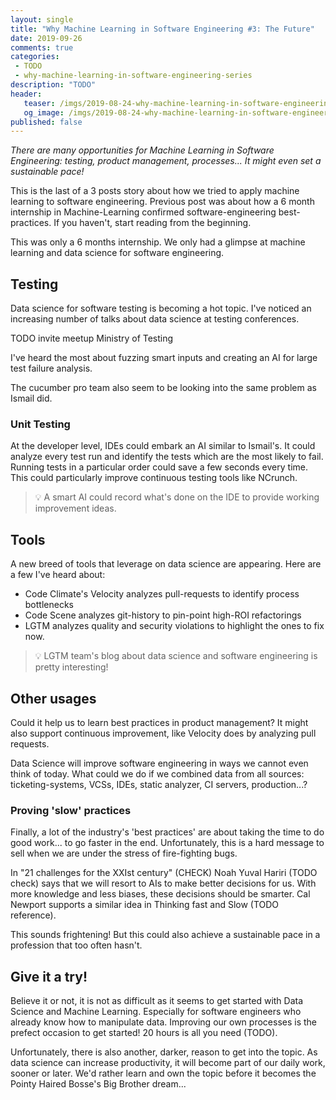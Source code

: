 ```yaml
---
layout: single
title: "Why Machine Learning in Software Engineering #3: The Future"
date: 2019-09-26
comments: true
categories:
 - TODO
 - why-machine-learning-in-software-engineering-series
description: "TODO"
header:
   teaser: /imgs/2019-08-24-why-machine-learning-in-software-engineering-3-the-future/TODO-teaser.jpeg
   og_image: /imgs/2019-08-24-why-machine-learning-in-software-engineering-3-the-future/TODO-og.jpeg
published: false
---
```

_There are many opportunities for Machine Learning in Software Engineering: testing, product management, processes... It might even set a sustainable pace!_

This is the last of a 3 posts story about how we tried to apply machine learning to software engineering. Previous post was about how a 6 month internship in Machine-Learning confirmed software-engineering best-practices. If you haven't, start reading from the beginning.

This was only a 6 months internship. We only had a glimpse at machine learning and data science for software engineering.

## Testing

Data science for software testing is becoming a hot topic. I've noticed an increasing number of talks about data science at testing conferences.

TODO invite meetup Ministry of Testing

I've heard the most about fuzzing smart inputs and creating an AI for large test failure analysis.

The cucumber pro team also seem to be looking into the same problem as Ismail did.

### Unit Testing

At the developer level, IDEs could embark an AI similar to Ismail's. It could analyze every test run and identify the tests which are the most likely to fail. Running tests in a particular order could save a few seconds every time. This could particularly improve continuous testing tools like NCrunch.

> 💡 A smart AI could record what's done on the IDE to provide working improvement ideas.

## Tools

A new breed of tools that leverage on data science are appearing. Here are a few I've heard about:

*   Code Climate's Velocity analyzes pull-requests to identify process bottlenecks
*   Code Scene analyzes git-history to pin-point high-ROI refactorings
*   LGTM analyzes quality and security violations to highlight the ones to fix now. 

> 💡 LGTM team's blog about data science and software engineering is pretty interesting!

## Other usages

Could it help us to learn best practices in product management? It might also support continuous improvement, like Velocity does by analyzing pull requests.

Data Science will improve software engineering in ways we cannot even think of today. What could we do if we combined data from all sources: ticketing-systems, VCSs, IDEs, static analyzer, CI servers, production...?

### Proving 'slow' practices

Finally, a lot of the industry's 'best practices' are about taking the time to do good work... to go faster in the end. Unfortunately, this is a hard message to sell when we are under the stress of fire-fighting bugs.

In "21 challenges for the XXIst century" (CHECK) Noah Yuval Hariri (TODO check) says that we will resort to AIs to make better decisions for us. With more knowledge and less biases, these decisions should be smarter. Cal Newport supports a similar idea in Thinking fast and Slow (TODO reference).

This sounds frightening! But this could also achieve a sustainable pace in a profession that too often hasn't.

## Give it a try!

Believe it or not, it is not as difficult as it seems to get started with Data Science and Machine Learning. Especially for software engineers who already know how to manipulate data. Improving our own processes is the prefect occasion to get started! 20 hours is all you need (TODO).

Unfortunately, there is also another, darker, reason to get into the topic. As data science can increase productivity, it will become part of our daily work, sooner or later. We'd rather learn and own the topic before it becomes the Pointy Haired Bosse's Big Brother dream...